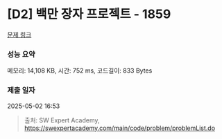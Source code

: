# [D2] 백만 장자 프로젝트 - 1859 

[문제 링크](https://swexpertacademy.com/main/code/problem/problemDetail.do?contestProbId=AV5LrsUaDxcDFAXc) 

### 성능 요약

메모리: 14,108 KB, 시간: 752 ms, 코드길이: 833 Bytes

### 제출 일자

2025-05-02 16:53



> 출처: SW Expert Academy, https://swexpertacademy.com/main/code/problem/problemList.do